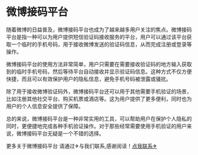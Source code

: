 # 微博接码平台

随着微博的日益普及，微博接码平台也成为了越来越多用户关注的焦点。微博接码平台是指一种可以为用户提供短信验证码接收服务的平台，用户可以通过该平台获取一个临时的手机号码，用于接收微博发送的验证码信息，从而完成注册或登录等操作。

微博接码平台的使用方法非常简单，用户只需要在需要接收验证码的地方输入获取到的临时手机号码，然后等待平台自动接收并显示验证码信息。这种方式不仅方便快捷，而且可以有效保护用户的隐私信息，避免手机号码被泄露或骚扰。

除了用于接收微博验证码外，微博接码平台还可以用于其他需要手机验证的场景，比如注册其他社交平台、购买机票或酒店等。这为用户提供了更多便利，同时也为用户的个人信息安全提供了保障。

总的来说，微博接码平台是一种非常实用的工具，可以帮助用户在保护个人隐私的同时，更便捷地完成各种手机验证操作。对于那些经常需要使用手机验证的用户来说，微博接码平台无疑是一个不错的选择。

更多关于微博接码平台 请通过✈与我们联系,感谢阅读！[点我联系✈](https://faq.G208.com)